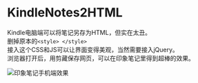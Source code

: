 # KindleNotes2HTML

Kindle电脑端可以将笔记另存为HTML，但实在太丑。  
删掉原本的`<style> </style>`  
接入这个CSS和JS可以让界面变得美观，当然需要接入jQuery。  
浏览器打开后，用剪藏保存网页，可以在印象笔记里得到超棒的效果。

![印象笔记手机端效果](http://files.19871222.com/20190528093005.PNG)
